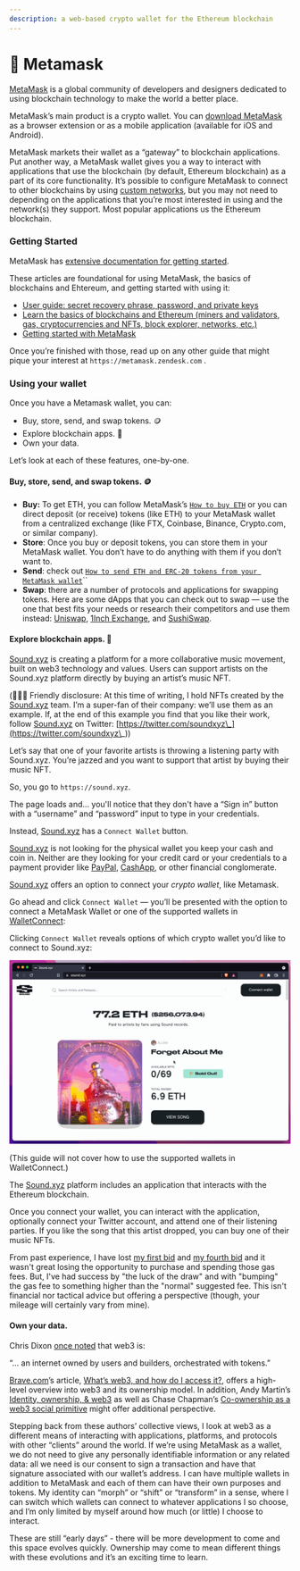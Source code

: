 ```yaml
---
description: a web-based crypto wallet for the Ethereum blockchain
---
```


# 🦊 Metamask

[MetaMask](https://metamask.io/about.html) is a global community of developers and designers dedicated to using blockchain technology to make the world a better place.

MetaMask’s main product is a crypto wallet. You can [download MetaMask](https://metamask.io/download.html) as a browser extension or as a mobile application (available for iOS and Android).

MetaMask markets their wallet as a “gateway” to blockchain applications. Put another way, a MetaMask wallet gives you a way to interact with applications that use the blockchain (by default, Ethereum blockchain) as a part of its core functionality. It’s possible to configure MetaMask to connect to other blockchains by using [custom networks](https://metamask.zendesk.com/hc/en-us/articles/360056196151-Using-custom-networks-with-MetaMask), but you may not need to depending on the applications that you’re most interested in using and the network(s) they support. Most popular applications us the Ethereum blockchain.

### Getting Started

MetaMask has [extensive documentation for getting started](https://metamask.zendesk.com/hc/en-us).

These articles are foundational for using MetaMask, the basics of blockchains and Ehtereum, and getting started with using it:

* [User guide: secret recovery phrase, password, and private keys](https://metamask.zendesk.com/hc/en-us/articles/4404722782107-User-guide-Secret-Recovery-Phrase-password-and-private-keys)
* [Learn the basics of blockchains and Ethereum (miners and validators, gas, cryptocurrencies and NFTs, block explorer, networks, etc.)](https://metamask.zendesk.com/hc/en-us/articles/360015489611-Learn-the-basics-of-blockchains-and-Ethereum-miners-and-validators-gas-cryptocurrencies-and-NFTs-block-explorer-networks-etc-)
* [Getting started with MetaMask](https://metamask.zendesk.com/hc/en-us/articles/360015489531-Getting-started-with-MetaMask)

Once you’re finished with those, read up on any other guide that might pique your interest at `https://metamask.zendesk.com` .

### Using your wallet

Once you have a Metamask wallet, you can:

* Buy, store, send, and swap tokens. 🪙
* Explore blockchain apps. 🤖
* Own your data.

Let’s look at each of these features, one-by-one.

#### Buy, store, send, and swap tokens. 🪙

* **Buy:** To get ETH, you can follow MetaMask’s [`How to buy ETH`](https://metamask.zendesk.com/hc/en-us/articles/360058239311-How-to-buy-ETH) or you can direct deposit (or receive) tokens (like ETH) to your MetaMask wallet from a centralized exchange (like FTX, Coinbase, Binance, Crypto.com, or similar company).
* **Store**: Once you buy or deposit tokens, you can store them in your MetaMask wallet. You don’t have to do anything with them if you don’t want to.
* **Send**: check out [`How to send ETH and ERC-20 tokens from your MetaMask wallet`](https://metamask.zendesk.com/hc/en-us/articles/360015488931-How-to-send-ETH-and-ERC-20-tokens-from-your-MetaMask-wallet)``
* **Swap**: there are a number of protocols and applications for swapping tokens. Here are some dApps that you can check out to swap — use the one that best fits your needs or research their competitors and use them instead: [Uniswap](https://app.uniswap.org/#/swap), [1Inch Exchange](https://app.1inch.io), and [SushiSwap](https://www.sushi.com).

#### Explore blockchain apps. 🤖

[Sound.xyz](https://www.sound.xyz) is creating a platform for a more collaborative music movement, built on web3 technology and values. Users can support artists on the Sound.xyz platform directly by buying an artist’s music NFT.

(💁🏻‍♀️ Friendly disclosure: At this time of writing, I hold NFTs created by the [Sound.xyz](http://sound.xyz) team. I’m a super-fan of their company: we’ll use them as an example. If, at the end of this example you find that you like their work, follow [Sound.xyz](http://sound.xyz) on Twitter: [https://twitter.com/soundxyz\_](https://twitter.com/soundxyz\_))

Let’s say that one of your favorite artists is throwing a listening party with Sound.xyz. You’re jazzed and you want to support that artist by buying their music NFT.

So, you go to `https://sound.xyz`.&#x20;

The page loads and... you'll notice that they don't have a “Sign in” button with a “username” and “password” input to type in your credentials.

Instead, [Sound.xyz](http://sound.xyz) has a `Connect Wallet` button.

[Sound.xyz](http://sound.xyz) is not looking for the physical wallet you keep your cash and coin in. Neither are they looking for your credit card or your credentials to a payment provider like [PayPal](https://paypal.com), [CashApp](https://cash.app), or other financial conglomerate.

[Sound.xyz](http://sound.xyz) offers an option to connect your _crypto wallet_, like Metamask.

Go ahead and click `Connect Wallet` — you’ll be presented with the option to connect a MetaMask Wallet or one of the supported wallets in [WalletConnect](https://walletconnect.com):

Clicking `Connect Wallet` reveals options of which crypto wallet you’d like to connect to Sound.xyz:

![](../.gitbook/assets/connect-wallet-modal-options.gif)

(This guide will not cover how to use the supported wallets in WalletConnect.)

The [Sound.xyz](http://sound.xyz) platform includes an application that interacts with the Ethereum blockchain.

Once you connect your wallet, you can interact with the application, optionally connect your Twitter account, and attend one of their listening parties. If you like the song that this artist dropped, you can buy one of their music NFTs.&#x20;

From past experience, I have lost [my first bid](https://etherscan.io/tx/0xbffa8bfff33038975f4ef0a4dc7d4c7a1b8cbdcbe0e0fb639697f13f3318fcd1) and [my fourth bid](https://etherscan.io/tx/0x90d8bf2a386776e979a1cdc66543ff9073afbf1b2c614741f0e2fc444535141f) and it wasn't great losing the opportunity to purchase and spending those gas fees. But, I've had success by "the luck of the draw" and with "bumping" the gas fee to something higher than the "normal" suggested fee. This isn't financial nor tactical advice but offering a perspective (though, your mileage will certainly vary from mine).

#### Own your data.

Chris Dixon [once noted](https://twitter.com/cdixon/status/1442201621266534402) that web3 is:

“... an internet owned by users and builders, orchestrated with tokens.”

[Brave.com](http://brave.com)’s article, [What’s web3, and how do I access it?](https://brave.com/learn/what-is-web3/), offers a high-level overview into web3 and its ownership model. In addition, Andy Martin’s [Identity, ownership, & web3](https://www.linkedin.com/pulse/identity-ownership-web3-andy-martin) as well as Chase Chapman’s [Co-ownership as a web3 social primitive](https://mirror.xyz/chappy.eth/PjnfkklAMUcEIBQuZ-An5xlBheQchsLwkRx6GHPfGzw) might offer additional perspective.

Stepping back from these authors’ collective views, I look at web3 as a different means of interacting with applications, platforms, and protocols with other “clients” around the world. If we’re using MetaMask as a wallet, we do not need to give any personally identifiable information or any related data: all we need is our consent to sign a transaction and have that signature associated with our wallet’s address. I can have multiple wallets in addition to MetaMask and each of them can have their own purposes and tokens. My identity can “morph” or “shift” or “transform” in a sense, where I can switch which wallets can connect to whatever applications I so choose, and I’m only limited by myself around how much (or little) I choose to interact.

These are still “early days” - there will be more development to come and this space evolves quickly. Ownership may come to mean different things with these evolutions and it’s an exciting time to learn.
